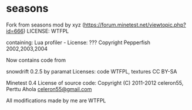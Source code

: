 seasons
=======

Fork from seasons mod by xyz (https://forum.minetest.net/viewtopic.php?id=666) LICENSE: WTFPL

containing: Lua profiler - License: ??? Copyright Pepperfish 2002,2003,2004

Now contains code from

snowdrift 0.2.5 by paramat Licenses: code WTFPL, textures CC BY-SA

Minetest 0.4 License of source code: Copyright (C) 2011-2012 celeron55, Perttu Ahola celeron55@gmail.com

All modifications made by me are WTFPL
